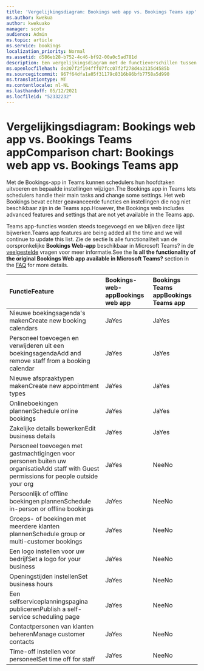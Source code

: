```yaml
---
title: 'Vergelijkingsdiagram: Bookings web app vs. Bookings Teams app'
ms.author: kwekua
author: kwekuako
manager: scotv
audience: Admin
ms.topic: article
ms.service: bookings
localization_priority: Normal
ms.assetid: d586eb28-b752-4c46-bf92-00a0c5ad781d
description: Een vergelijkingsdiagram met de functieverschillen tussen de web-app Bookings en de bookings-Teams app.
ms.openlocfilehash: de207f2f194fff07fcc07f2f278d4a2135d4585b
ms.sourcegitcommit: 967f64dfa1a05f31179c8316b96bfb7758a5d990
ms.translationtype: MT
ms.contentlocale: nl-NL
ms.lasthandoff: 05/12/2021
ms.locfileid: "52332232"
---
```

# <a name="comparison-chart-bookings-web-app-vs-bookings-teams-app"></a><span data-ttu-id="5aa36-103">Vergelijkingsdiagram: Bookings web app vs. Bookings Teams app</span><span class="sxs-lookup"><span data-stu-id="5aa36-103">Comparison chart: Bookings web app vs. Bookings Teams app</span></span>

<span data-ttu-id="5aa36-104">Met de Bookings-app in Teams kunnen schedulers hun hoofdtaken uitvoeren en bepaalde instellingen wijzigen.</span><span class="sxs-lookup"><span data-stu-id="5aa36-104">The Bookings app in Teams lets schedulers handle their main tasks and change some settings.</span></span> <span data-ttu-id="5aa36-105">Het web Bookings bevat echter geavanceerde functies en instellingen die nog niet beschikbaar zijn in de Teams app.</span><span class="sxs-lookup"><span data-stu-id="5aa36-105">However, the Bookings web includes advanced features and settings that are not yet available in the Teams app.</span></span>

<span data-ttu-id="5aa36-106">Teams app-functies worden steeds toegevoegd en we blijven deze lijst bijwerken.</span><span class="sxs-lookup"><span data-stu-id="5aa36-106">Teams app features are being added all the time and we will continue to update this list.</span></span> <span data-ttu-id="5aa36-107">Zie de sectie Is alle functionaliteit van de oorspronkelijke **Bookings Web-app** beschikbaar in Microsoft Teams? in de [veelgestelde](bookings-faq.yml) vragen voor meer informatie.</span><span class="sxs-lookup"><span data-stu-id="5aa36-107">See the **Is all the functionality of the original Bookings Web app available in Microsoft Teams?** section in the [FAQ](bookings-faq.yml) for more details.</span></span>

| <span data-ttu-id="5aa36-108">Functie</span><span class="sxs-lookup"><span data-stu-id="5aa36-108">Feature</span></span> | <span data-ttu-id="5aa36-109">Bookings-web-app</span><span class="sxs-lookup"><span data-stu-id="5aa36-109">Bookings web app</span></span> | <span data-ttu-id="5aa36-110">Bookings Teams app</span><span class="sxs-lookup"><span data-stu-id="5aa36-110">Bookings Teams app</span></span> |
|:---|:---|:---|
| <span data-ttu-id="5aa36-111">Nieuwe boekingsagenda's maken</span><span class="sxs-lookup"><span data-stu-id="5aa36-111">Create new booking calendars</span></span> | <span data-ttu-id="5aa36-112">Ja</span><span class="sxs-lookup"><span data-stu-id="5aa36-112">Yes</span></span> | <span data-ttu-id="5aa36-113">Ja</span><span class="sxs-lookup"><span data-stu-id="5aa36-113">Yes</span></span> |
| <span data-ttu-id="5aa36-114">Personeel toevoegen en verwijderen uit een boekingsagenda</span><span class="sxs-lookup"><span data-stu-id="5aa36-114">Add and remove staff from a booking calendar</span></span> | <span data-ttu-id="5aa36-115">Ja</span><span class="sxs-lookup"><span data-stu-id="5aa36-115">Yes</span></span> | <span data-ttu-id="5aa36-116">Ja</span><span class="sxs-lookup"><span data-stu-id="5aa36-116">Yes</span></span> |
| <span data-ttu-id="5aa36-117">Nieuwe afspraaktypen maken</span><span class="sxs-lookup"><span data-stu-id="5aa36-117">Create new appointment types</span></span> | <span data-ttu-id="5aa36-118">Ja</span><span class="sxs-lookup"><span data-stu-id="5aa36-118">Yes</span></span> | <span data-ttu-id="5aa36-119">Ja</span><span class="sxs-lookup"><span data-stu-id="5aa36-119">Yes</span></span> |
| <span data-ttu-id="5aa36-120">Onlineboekingen plannen</span><span class="sxs-lookup"><span data-stu-id="5aa36-120">Schedule online bookings</span></span> | <span data-ttu-id="5aa36-121">Ja</span><span class="sxs-lookup"><span data-stu-id="5aa36-121">Yes</span></span> | <span data-ttu-id="5aa36-122">Ja</span><span class="sxs-lookup"><span data-stu-id="5aa36-122">Yes</span></span> |
| <span data-ttu-id="5aa36-123">Zakelijke details bewerken</span><span class="sxs-lookup"><span data-stu-id="5aa36-123">Edit business details</span></span> | <span data-ttu-id="5aa36-124">Ja</span><span class="sxs-lookup"><span data-stu-id="5aa36-124">Yes</span></span> | <span data-ttu-id="5aa36-125">Ja</span><span class="sxs-lookup"><span data-stu-id="5aa36-125">Yes</span></span> |
| <span data-ttu-id="5aa36-126">Personeel toevoegen met gastmachtigingen voor personen buiten uw organisatie</span><span class="sxs-lookup"><span data-stu-id="5aa36-126">Add staff with Guest permissions for people outside your org</span></span> | <span data-ttu-id="5aa36-127">Ja</span><span class="sxs-lookup"><span data-stu-id="5aa36-127">Yes</span></span> | <span data-ttu-id="5aa36-128">Nee</span><span class="sxs-lookup"><span data-stu-id="5aa36-128">No</span></span> |
| <span data-ttu-id="5aa36-129">Persoonlijk of offline boekingen plannen</span><span class="sxs-lookup"><span data-stu-id="5aa36-129">Schedule in-person or offline bookings</span></span> | <span data-ttu-id="5aa36-130">Ja</span><span class="sxs-lookup"><span data-stu-id="5aa36-130">Yes</span></span> | <span data-ttu-id="5aa36-131">Nee</span><span class="sxs-lookup"><span data-stu-id="5aa36-131">No</span></span> |
| <span data-ttu-id="5aa36-132">Groeps- of boekingen met meerdere klanten plannen</span><span class="sxs-lookup"><span data-stu-id="5aa36-132">Schedule group or multi-customer bookings</span></span> | <span data-ttu-id="5aa36-133">Ja</span><span class="sxs-lookup"><span data-stu-id="5aa36-133">Yes</span></span> | <span data-ttu-id="5aa36-134">Nee</span><span class="sxs-lookup"><span data-stu-id="5aa36-134">No</span></span> |
| <span data-ttu-id="5aa36-135">Een logo instellen voor uw bedrijf</span><span class="sxs-lookup"><span data-stu-id="5aa36-135">Set a logo for your business</span></span> | <span data-ttu-id="5aa36-136">Ja</span><span class="sxs-lookup"><span data-stu-id="5aa36-136">Yes</span></span> | <span data-ttu-id="5aa36-137">Nee</span><span class="sxs-lookup"><span data-stu-id="5aa36-137">No</span></span> |
| <span data-ttu-id="5aa36-138">Openingstijden instellen</span><span class="sxs-lookup"><span data-stu-id="5aa36-138">Set business hours</span></span> | <span data-ttu-id="5aa36-139">Ja</span><span class="sxs-lookup"><span data-stu-id="5aa36-139">Yes</span></span> | <span data-ttu-id="5aa36-140">Nee</span><span class="sxs-lookup"><span data-stu-id="5aa36-140">No</span></span> |
| <span data-ttu-id="5aa36-141">Een selfserviceplanningspagina publiceren</span><span class="sxs-lookup"><span data-stu-id="5aa36-141">Publish a self-service scheduling page</span></span> | <span data-ttu-id="5aa36-142">Ja</span><span class="sxs-lookup"><span data-stu-id="5aa36-142">Yes</span></span> | <span data-ttu-id="5aa36-143">Nee</span><span class="sxs-lookup"><span data-stu-id="5aa36-143">No</span></span> |
| <span data-ttu-id="5aa36-144">Contactpersonen van klanten beheren</span><span class="sxs-lookup"><span data-stu-id="5aa36-144">Manage customer contacts</span></span> | <span data-ttu-id="5aa36-145">Ja</span><span class="sxs-lookup"><span data-stu-id="5aa36-145">Yes</span></span> | <span data-ttu-id="5aa36-146">Nee</span><span class="sxs-lookup"><span data-stu-id="5aa36-146">No</span></span> |
| <span data-ttu-id="5aa36-147">Time-off instellen voor personeel</span><span class="sxs-lookup"><span data-stu-id="5aa36-147">Set time off for staff</span></span> | <span data-ttu-id="5aa36-148">Ja</span><span class="sxs-lookup"><span data-stu-id="5aa36-148">Yes</span></span> | <span data-ttu-id="5aa36-149">Nee</span><span class="sxs-lookup"><span data-stu-id="5aa36-149">No</span></span> |
